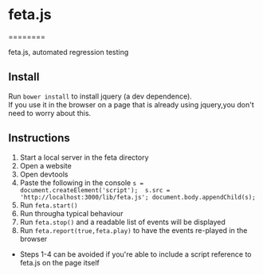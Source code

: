 # feta.js
========

feta.js, automated regression testing


## Install

Run `bower install` to install jquery (a dev dependence).  
If you use it in the browser on a page that is already using jquery,you don't need to worry about this.

## Instructions

1. Start a local server in the feta directory
2. Open a website
3. Open devtools
4. Paste the following in the console `s = document.createElement('script');  s.src = 'http://localhost:3000/lib/feta.js'; document.body.appendChild(s);`
5. Run `feta.start()`
6. Run througha  typical behaviour
7. Run `feta.stop()` and a readable list of events will be displayed
8. Run `feta.report(true,feta.play)` to have the events re-played in the browser

* Steps 1-4 can be avoided if you're able to include a script reference to feta.js on the page itself